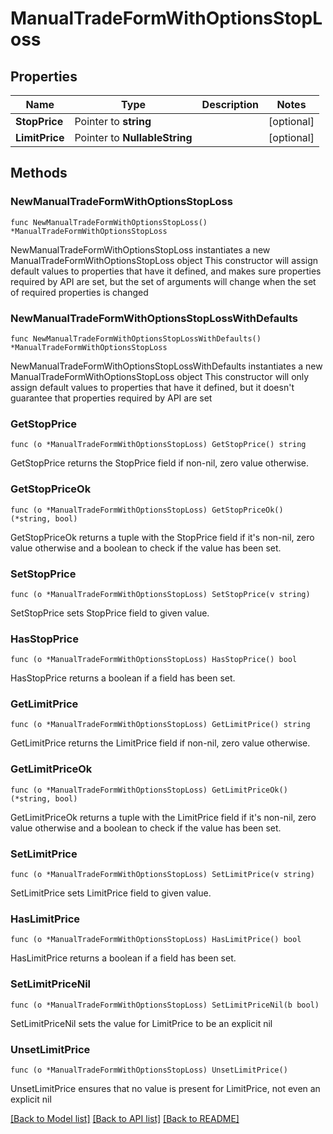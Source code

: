 # ManualTradeFormWithOptionsStopLoss

## Properties

Name | Type | Description | Notes
------------ | ------------- | ------------- | -------------
**StopPrice** | Pointer to **string** |  | [optional] 
**LimitPrice** | Pointer to **NullableString** |  | [optional] 

## Methods

### NewManualTradeFormWithOptionsStopLoss

`func NewManualTradeFormWithOptionsStopLoss() *ManualTradeFormWithOptionsStopLoss`

NewManualTradeFormWithOptionsStopLoss instantiates a new ManualTradeFormWithOptionsStopLoss object
This constructor will assign default values to properties that have it defined,
and makes sure properties required by API are set, but the set of arguments
will change when the set of required properties is changed

### NewManualTradeFormWithOptionsStopLossWithDefaults

`func NewManualTradeFormWithOptionsStopLossWithDefaults() *ManualTradeFormWithOptionsStopLoss`

NewManualTradeFormWithOptionsStopLossWithDefaults instantiates a new ManualTradeFormWithOptionsStopLoss object
This constructor will only assign default values to properties that have it defined,
but it doesn't guarantee that properties required by API are set

### GetStopPrice

`func (o *ManualTradeFormWithOptionsStopLoss) GetStopPrice() string`

GetStopPrice returns the StopPrice field if non-nil, zero value otherwise.

### GetStopPriceOk

`func (o *ManualTradeFormWithOptionsStopLoss) GetStopPriceOk() (*string, bool)`

GetStopPriceOk returns a tuple with the StopPrice field if it's non-nil, zero value otherwise
and a boolean to check if the value has been set.

### SetStopPrice

`func (o *ManualTradeFormWithOptionsStopLoss) SetStopPrice(v string)`

SetStopPrice sets StopPrice field to given value.

### HasStopPrice

`func (o *ManualTradeFormWithOptionsStopLoss) HasStopPrice() bool`

HasStopPrice returns a boolean if a field has been set.

### GetLimitPrice

`func (o *ManualTradeFormWithOptionsStopLoss) GetLimitPrice() string`

GetLimitPrice returns the LimitPrice field if non-nil, zero value otherwise.

### GetLimitPriceOk

`func (o *ManualTradeFormWithOptionsStopLoss) GetLimitPriceOk() (*string, bool)`

GetLimitPriceOk returns a tuple with the LimitPrice field if it's non-nil, zero value otherwise
and a boolean to check if the value has been set.

### SetLimitPrice

`func (o *ManualTradeFormWithOptionsStopLoss) SetLimitPrice(v string)`

SetLimitPrice sets LimitPrice field to given value.

### HasLimitPrice

`func (o *ManualTradeFormWithOptionsStopLoss) HasLimitPrice() bool`

HasLimitPrice returns a boolean if a field has been set.

### SetLimitPriceNil

`func (o *ManualTradeFormWithOptionsStopLoss) SetLimitPriceNil(b bool)`

 SetLimitPriceNil sets the value for LimitPrice to be an explicit nil

### UnsetLimitPrice
`func (o *ManualTradeFormWithOptionsStopLoss) UnsetLimitPrice()`

UnsetLimitPrice ensures that no value is present for LimitPrice, not even an explicit nil

[[Back to Model list]](../README.md#documentation-for-models) [[Back to API list]](../README.md#documentation-for-api-endpoints) [[Back to README]](../README.md)


